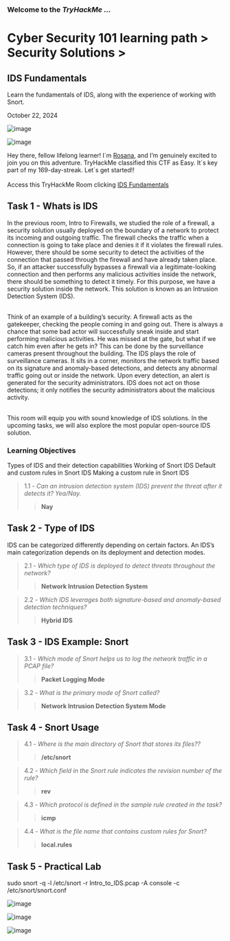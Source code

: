 <h3> Welcome to the <em>TryHackMe ...</em></h3>
<h1>Cyber Security 101 learning path > Security Solutions ></h1>
<h2>IDS Fundamentals</h2>
<p>Learn the fundamentals of IDS, along with the experience of working with Snort.</p>
<p>October 22, 2024<br></p>

![image](https://github.com/user-attachments/assets/0ee32d9b-b3b6-44ef-b403-e5b951300e29)

![image](https://github.com/user-attachments/assets/c1dda32b-bfb6-417d-b1dd-9a06155fecf5)




<p>Hey there, fellow lifelong learner! I´m <a href="https://www.linkedin.com/in/rosanafssantos/">Rosana</a>, and I’m genuinely excited to join you on this adventure. TryHackMe classified this CTF as Easy. It´s key part of my 169-day-streak. Let´s get started!!<br><br>
Access this TryHackMe Room clicking <a href="https://tryhackme.com/r/room/idsfundamentals)">IDS Fundamentals</a></p>

<h2>Task 1 - Whats is IDS</h2>
<p>In the previous room, Intro to Firewalls, we studied the role of a firewall, a security solution usually deployed on the boundary of a network to protect its incoming and outgoing traffic. The firewall checks the traffic when a connection is going to take place and denies it if it violates the firewall rules. However, there should be some security to detect the activities of the connection that passed through the firewall and have already taken place. So, if an attacker successfully bypasses a firewall via a legitimate-looking connection and then performs any malicious activities inside the network, there should be something to detect it timely. For this purpose, we have a security solution inside the network. This solution is known as an Intrusion Detection System (IDS).<br><br>

Think of an example of a building’s security. A firewall acts as the gatekeeper, checking the people coming in and going out. There is always a chance that some bad actor will successfully sneak inside and start performing malicious activities. He was missed at the gate, but what if we catch him even after he gets in? This can be done by the surveillance cameras present throughout the building. The IDS plays the role of surveillance cameras. It sits in a corner, monitors the network traffic based on its signature and anomaly-based detections, and detects any abnormal traffic going out or inside the network. Upon every detection, an alert is generated for the security administrators. IDS does not act on those detections; it only notifies the security administrators about the malicious activity.<br><br>

This room will equip you with sound knowledge of IDS solutions. In the upcoming tasks, we will also explore the most popular open-source IDS solution.<br></p>
<h3>Learning Objectives</h3>
<p>Types of IDS and their detection capabilities
Working of Snort IDS
Default and custom rules in Snort IDS
Making a custom rule in Snort IDS</p>

> 1.1 - <em>Can an intrusion detection system (IDS) prevent the threat after it detects it? Yea/Nay.</em><br>
>> <strong>Nay</strong><br>
<p></p>

<h2>Task 2 - Type of IDS</h2>
<p>IDS can be categorized differently depending on certain factors. An IDS’s main categorization depends on its deployment and detection modes.</p>
<p></p>

> 2.1 - <em>Which type of IDS is deployed to detect threats throughout the network?</em><br>
>> <strong>Network Intrusion Detection System</strong><br>
<p></p>

> 2.2 - <em>Which IDS leverages both signature-based and anomaly-based detection techniques?</em><br>
>> <strong>Hybrid IDS</strong><br>
<p></p>

<h2>Task 3 - IDS Example: Snort</h2>

> 3.1 - <em>Which mode of Snort helps us to log the network traffic in a PCAP file?</em><br>
>> <strong>Packet Logging Mode</strong><br>
<p></p>

> 3.2 - <em>What is the primary mode of Snort called?</em><br>
>> <strong>Network Intrusion Detection System Mode</strong><br>
<p></p>

<h2>Task 4 - Snort Usage</h2>

> 4.1 - <em>Where is the main directory of Snort that stores its files??</em><br>
>> <strong>/etc/snort</strong><br>
<p></p>

> 4.2 - <em>Which field in the Snort rule indicates the revision number of the rule?</em><br>
>> <strong>rev</strong><br>
<p></p>

> 4.3 - <em>Which protocol is defined in the sample rule created in the task?</em><br>
>> <strong>icmp</strong><br>
<p></p>

> 4.4 - <em>What is the file name that contains custom rules for Snort?</em><br>
>> <strong>local.rules</strong><br>
<p></p>


<h2>Task 5 - Practical Lab</h2>

sudo snort -q -l /etc/snort -r Intro_to_IDS.pcap -A console -c /etc/snort/snort.conf


![image](https://github.com/user-attachments/assets/042881a6-cd9f-4026-aa07-54c9a64d0c6e)

![image](https://github.com/user-attachments/assets/d315214d-e1b1-4609-bbbd-e5fa045551da)

![image](https://github.com/user-attachments/assets/0415856e-a0d5-42f2-aa1b-7674b148f732)





